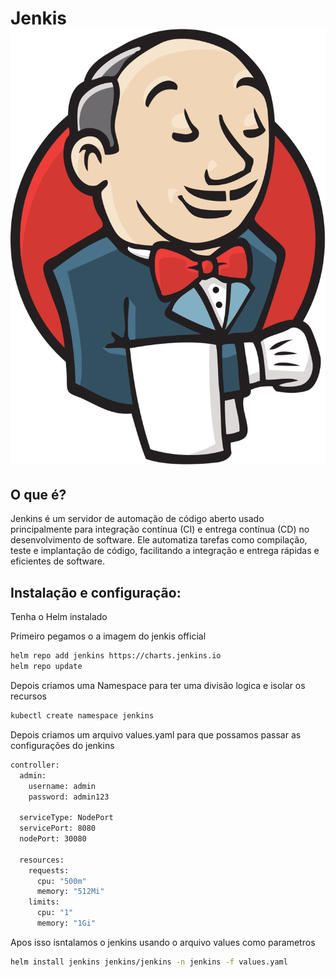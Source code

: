 # Jenkis ![alt text](image.png)
## O que é?
Jenkins é um servidor de automação de código aberto usado principalmente para integração contínua (CI) e entrega contínua (CD) no desenvolvimento de software. Ele automatiza tarefas como compilação, teste e implantação de código, facilitando a integração e entrega rápidas e eficientes de software. 
## Instalação e configuração: 
Tenha o Helm instalado 

Primeiro pegamos o a imagem do jenkis official
```bash
helm repo add jenkins https://charts.jenkins.io
helm repo update
```
Depois criamos uma Namespace para ter uma divisão logica e isolar os recursos
```bash
kubectl create namespace jenkins
```
Depois criamos um arquivo values.yaml para que possamos passar as configurações do jenkins
```bash
controller:
  admin:
    username: admin
    password: admin123

  serviceType: NodePort
  servicePort: 8080
  nodePort: 30080

  resources:
    requests:
      cpu: "500m"
      memory: "512Mi"
    limits:
      cpu: "1"
      memory: "1Gi"
```
Apos isso isntalamos o jenkins usando o arquivo values como parametros
```bash
helm install jenkins jenkins/jenkins -n jenkins -f values.yaml
```

